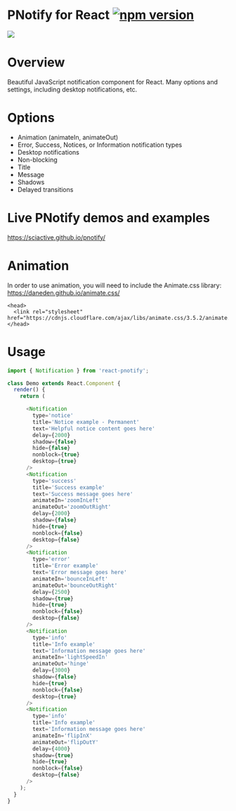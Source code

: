 # PNotify for React [![npm version](https://badge.fury.io/js/react-pnotify.svg)](https://badge.fury.io/js/react-pnotify)

<img src="http://i.imgur.com/rWh04yhr.png" />

# Overview
Beautiful JavaScript notification component for React. Many options and settings, including desktop notifications, etc.

# Options
- Animation (animateIn, animateOut)
- Error, Success, Notices, or Information notification types
- Desktop notifications
- Non-blocking
- Title
- Message
- Shadows
- Delayed transitions

# Live PNotify demos and examples
https://sciactive.github.io/pnotify/

# Animation
In order to use animation, you will need to include the Animate.css library:
https://daneden.github.io/animate.css/

```
<head>
  <link rel="stylesheet" href="https://cdnjs.cloudflare.com/ajax/libs/animate.css/3.5.2/animate.min.css">
</head>
```

# Usage

```javascript
import { Notification } from 'react-pnotify';

class Demo extends React.Component {
  render() {
    return (

      <Notification
        type='notice'
        title='Notice example - Permanent'
        text='Helpful notice content goes here'
        delay={2000}
        shadow={false}
        hide={false}
        nonblock={true}
        desktop={true}
      />
      <Notification
        type='success'
        title='Success example'
        text='Success message goes here'
        animateIn='zoomInLeft'
        animateOut='zoomOutRight'
        delay={2000}
        shadow={false}
        hide={true}
        nonblock={false}
        desktop={false}
      />
      <Notification
        type='error'
        title='Error example'
        text='Error message goes here'
        animateIn='bounceInLeft'
        animateOut='bounceOutRight'
        delay={2500}
        shadow={true}
        hide={true}
        nonblock={false}
        desktop={false}
      />
      <Notification
        type='info'
        title='Info example'
        text='Information message goes here'
        animateIn='lightSpeedIn'
        animateOut='hinge'
        delay={3000}
        shadow={false}
        hide={true}
        nonblock={false}
        desktop={true}
      />
      <Notification
        type='info'
        title='Info example'
        text='Information message goes here'
        animateIn='flipInX'
        animateOut='flipOutY'
        delay={4000}
        shadow={true}
        hide={true}
        nonblock={false}
        desktop={false}
      />
    );
  }
}
```
